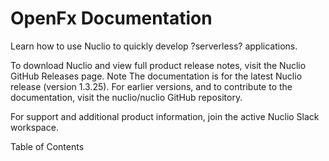 OpenFx Documentation
====================

Learn how to use Nuclio to quickly develop ?serverless? applications.

To download Nuclio and view full product release notes, visit the Nuclio
GitHub Releases page. Note The documentation is for the latest Nuclio
release (version 1.3.25). For earlier versions, and to contribute to the
documentation, visit the nuclio/nuclio GitHub repository.

For support and additional product information, join the active Nuclio
Slack workspace.

Table of Contents
